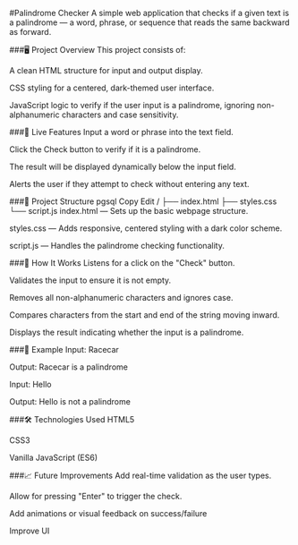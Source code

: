 #Palindrome Checker
A simple web application that checks if a given text is a palindrome — a word, phrase, or sequence that reads the same backward as forward.

###🖥️ Project Overview
This project consists of:

A clean HTML structure for input and output display.

CSS styling for a centered, dark-themed user interface.

JavaScript logic to verify if the user input is a palindrome, ignoring non-alphanumeric characters and case sensitivity.

###🚀 Live Features
Input a word or phrase into the text field.

Click the Check button to verify if it is a palindrome.

The result will be displayed dynamically below the input field.

Alerts the user if they attempt to check without entering any text.

###📂 Project Structure
pgsql
Copy
Edit
/
├── index.html
├── styles.css
└── script.js
index.html — Sets up the basic webpage structure.

styles.css — Adds responsive, centered styling with a dark color scheme.

script.js — Handles the palindrome checking functionality.

###🔧 How It Works
Listens for a click on the "Check" button.

Validates the input to ensure it is not empty.

Removes all non-alphanumeric characters and ignores case.

Compares characters from the start and end of the string moving inward.

Displays the result indicating whether the input is a palindrome.

###📜 Example
Input: Racecar

Output: Racecar is a palindrome

Input: Hello

Output: Hello is not a palindrome

###🛠️ Technologies Used
HTML5

CSS3

Vanilla JavaScript (ES6)

###📈 Future Improvements
Add real-time validation as the user types.

Allow for pressing "Enter" to trigger the check.

Add animations or visual feedback on success/failure

Improve UI
